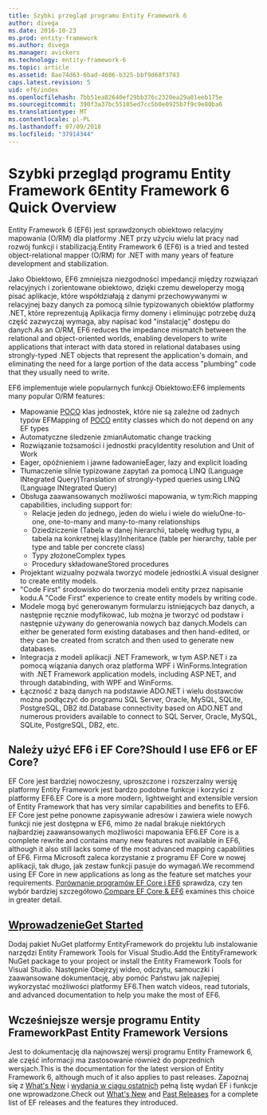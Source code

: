 ```yaml
---
title: Szybki przegląd programu Entity Framework 6
author: divega
ms.date: 2016-10-23
ms.prod: entity-framework
ms.author: divega
ms.manager: avickers
ms.technology: entity-framework-6
ms.topic: article
ms.assetid: 8ae74d63-6bad-4686-b325-bbf9d68f3743
caps.latest.revision: 5
uid: ef6/index
ms.openlocfilehash: 7bb51ea82640ef29bb376c2320ea29a81eeb175e
ms.sourcegitcommit: 390f3a37bc55105ed7cc5b0e0925b7f9c9e80ba6
ms.translationtype: MT
ms.contentlocale: pl-PL
ms.lasthandoff: 07/09/2018
ms.locfileid: "37914344"
---
```

# <a name="entity-framework-6-quick-overview"></a><span data-ttu-id="9136b-102">Szybki przegląd programu Entity Framework 6</span><span class="sxs-lookup"><span data-stu-id="9136b-102">Entity Framework 6 Quick Overview</span></span>
<span data-ttu-id="9136b-103">Entity Framework 6 (EF6) jest sprawdzonych obiektowo relacyjny mapowania (O/RM) dla platformy .NET przy użyciu wielu lat pracy nad rozwój funkcji i stabilizacją.</span><span class="sxs-lookup"><span data-stu-id="9136b-103">Entity Framework 6 (EF6) is a tried and tested object-relational mapper (O/RM) for .NET with many years of feature development and stabilization.</span></span>

<span data-ttu-id="9136b-104">Jako Obiektowo, EF6 zmniejsza niezgodności impedancji między rozwiązań relacyjnych i zorientowane obiektowo, dzięki czemu deweloperzy mogą pisać aplikacje, które współdziałają z danymi przechowywanymi w relacyjnej bazy danych za pomocą silnie typizowanych obiektów platformy .NET, które reprezentują Aplikacja firmy domeny i eliminując potrzebę dużą część zazwyczaj wymaga, aby napisać kod "instalację" dostępu do danych.</span><span class="sxs-lookup"><span data-stu-id="9136b-104">As an O/RM, EF6 reduces the impedance mismatch between the relational and object-oriented worlds, enabling developers to write applications that interact with data stored in relational databases using strongly-typed .NET objects that represent the application's domain, and eliminating the need for a large portion of the data access "plumbing" code that they usually need to write.</span></span>

<span data-ttu-id="9136b-105">EF6 implementuje wiele popularnych funkcji Obiektowo:</span><span class="sxs-lookup"><span data-stu-id="9136b-105">EF6 implements many popular O/RM features:</span></span>
- <span data-ttu-id="9136b-106">Mapowanie [POCO](~/ef6/resources/glossary.md#poco) klas jednostek, które nie są zależne od żadnych typów EF</span><span class="sxs-lookup"><span data-stu-id="9136b-106">Mapping of [POCO](~/ef6/resources/glossary.md#poco) entity classes which do not depend on any EF types</span></span>
- <span data-ttu-id="9136b-107">Automatyczne śledzenie zmian</span><span class="sxs-lookup"><span data-stu-id="9136b-107">Automatic change tracking</span></span>
- <span data-ttu-id="9136b-108">Rozwiązanie tożsamości i jednostki pracy</span><span class="sxs-lookup"><span data-stu-id="9136b-108">Identity resolution and Unit of Work</span></span>
- <span data-ttu-id="9136b-109">Eager, opóźnieniem i jawne ładowanie</span><span class="sxs-lookup"><span data-stu-id="9136b-109">Eager, lazy and explicit loading</span></span>
- <span data-ttu-id="9136b-110">Tłumaczenie silnie typizowane zapytań za pomocą LINQ (Language INtegrated Query)</span><span class="sxs-lookup"><span data-stu-id="9136b-110">Translation of strongly-typed queries using LINQ (Language INtegrated Query)</span></span>
- <span data-ttu-id="9136b-111">Obsługa zaawansowanych możliwości mapowania, w tym:</span><span class="sxs-lookup"><span data-stu-id="9136b-111">Rich mapping capabilities, including support for:</span></span>
  - <span data-ttu-id="9136b-112">Relacje jeden do jednego, jeden do wielu i wiele do wielu</span><span class="sxs-lookup"><span data-stu-id="9136b-112">One-to-one, one-to-many and many-to-many relationships</span></span>
  - <span data-ttu-id="9136b-113">Dziedziczenie (Tabela w danej hierarchii, tabelę według typu, a tabela na konkretnej klasy)</span><span class="sxs-lookup"><span data-stu-id="9136b-113">Inheritance (table per hierarchy, table per type and table per concrete class)</span></span>
  - <span data-ttu-id="9136b-114">Typy złożone</span><span class="sxs-lookup"><span data-stu-id="9136b-114">Complex types</span></span>
  - <span data-ttu-id="9136b-115">Procedury składowane</span><span class="sxs-lookup"><span data-stu-id="9136b-115">Stored procedures</span></span>
- <span data-ttu-id="9136b-116">Projektant wizualny pozwala tworzyć modele jednostki.</span><span class="sxs-lookup"><span data-stu-id="9136b-116">A visual designer to create entity models.</span></span>
- <span data-ttu-id="9136b-117">"Code First" środowisko do tworzenia modeli entity przez napisanie kodu.</span><span class="sxs-lookup"><span data-stu-id="9136b-117">A "Code First" experience to create entity models by writing code.</span></span>
- <span data-ttu-id="9136b-118">Modele mogą być generowanym formularzu istniejących baz danych, a następnie ręcznie modyfikować, lub można je tworzyć od podstaw i następnie używany do generowania nowych baz danych.</span><span class="sxs-lookup"><span data-stu-id="9136b-118">Models can either be generated form existing databases and then hand-edited, or they can be created from scratch and then used to generate new databases.</span></span>
- <span data-ttu-id="9136b-119">Integracja z modeli aplikacji .NET Framework, w tym ASP.NET i za pomocą wiązania danych oraz platforma WPF i WinForms.</span><span class="sxs-lookup"><span data-stu-id="9136b-119">Integration with .NET Framework application models, including ASP.NET, and through databinding, with WPF and WinForms.</span></span>
- <span data-ttu-id="9136b-120">Łączność z bazą danych na podstawie ADO.NET i wielu dostawców można podłączyć do programu SQL Server, Oracle, MySQL, SQLite, PostgreSQL, DB2 itd.</span><span class="sxs-lookup"><span data-stu-id="9136b-120">Database connectivity based on ADO.NET and numerous providers available to connect to SQL Server, Oracle, MySQL, SQLite, PostgreSQL, DB2, etc.</span></span>

## <a name="should-i-use-ef6-or-ef-core"></a><span data-ttu-id="9136b-121">Należy użyć EF6 i EF Core?</span><span class="sxs-lookup"><span data-stu-id="9136b-121">Should I use EF6 or EF Core?</span></span>

<span data-ttu-id="9136b-122">EF Core jest bardziej nowoczesny, uproszczone i rozszerzalny wersję platformy Entity Framework jest bardzo podobne funkcje i korzyści z platformy EF6.</span><span class="sxs-lookup"><span data-stu-id="9136b-122">EF Core is a more modern, lightweight and extensible version of Entity Framework that has very similar capabilities and benefits to EF6.</span></span>
<span data-ttu-id="9136b-123">EF Core jest pełne ponowne zapisywanie adresów i zawiera wiele nowych funkcji nie jest dostępna w EF6, mimo że nadal brakuje niektórych najbardziej zaawansowanych możliwości mapowania EF6.</span><span class="sxs-lookup"><span data-stu-id="9136b-123">EF Core is a complete rewrite and contains many new features not available in EF6, although it also still lacks some of the most advanced mapping capabilities of EF6.</span></span>
<span data-ttu-id="9136b-124">Firma Microsoft zaleca korzystanie z programu EF Core w nowej aplikacji, tak długo, jak zestaw funkcji pasuje do wymagań.</span><span class="sxs-lookup"><span data-stu-id="9136b-124">We recommend using EF Core in new applications as long as the feature set matches your requirements.</span></span>
<span data-ttu-id="9136b-125">[Porównanie programów EF Core i EF6](xref:efcore-and-ef6/index) sprawdza, czy ten wybór bardziej szczegółowo.</span><span class="sxs-lookup"><span data-stu-id="9136b-125">[Compare EF Core & EF6](xref:efcore-and-ef6/index) examines this choice in greater detail.</span></span>

## <a name="get-startedef6get-startedmd"></a>[<span data-ttu-id="9136b-126">Wprowadzenie</span><span class="sxs-lookup"><span data-stu-id="9136b-126">Get Started</span></span>](~/ef6/get-started.md)

<span data-ttu-id="9136b-127">Dodaj pakiet NuGet platformy EntityFramework do projektu lub instalowanie narzędzi Entity Framework Tools for Visual Studio.</span><span class="sxs-lookup"><span data-stu-id="9136b-127">Add the EntityFramework NuGet package to your project or install the Entity Framework Tools for Visual Studio.</span></span> <span data-ttu-id="9136b-128">Następnie Obejrzyj wideo, odczytu, samouczki i zaawansowane dokumentację, aby pomóc Państwu jak najlepiej wykorzystać możliwości platformy EF6.</span><span class="sxs-lookup"><span data-stu-id="9136b-128">Then watch videos, read tutorials, and advanced documentation to help you make the most of EF6.</span></span>

## <a name="past-entity-framework-versions"></a><span data-ttu-id="9136b-129">Wcześniejsze wersje programu Entity Framework</span><span class="sxs-lookup"><span data-stu-id="9136b-129">Past Entity Framework Versions</span></span>

<span data-ttu-id="9136b-130">Jest to dokumentację dla najnowszej wersji programu Entity Framework 6, ale część informacji ma zastosowanie również do poprzednich wersjach.</span><span class="sxs-lookup"><span data-stu-id="9136b-130">This is the documentation for the latest version of Entity Framework 6, although much of it also applies to past releases.</span></span>
<span data-ttu-id="9136b-131">Zapoznaj się z [What's New](~/ef6/what-is-new/index.md) i [wydania w ciągu ostatnich](~/ef6/what-is-new/past-releases.md) pełną listę wydań EF i funkcje one wprowadzone.</span><span class="sxs-lookup"><span data-stu-id="9136b-131">Check out [What's New](~/ef6/what-is-new/index.md) and [Past Releases](~/ef6/what-is-new/past-releases.md) for a complete list of EF releases and the features they introduced.</span></span>
